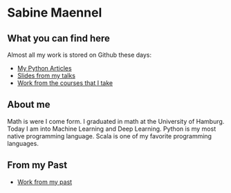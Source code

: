 # Sabine Maennel

## What you can find here
Almost all my work is stored on Github these days:
- [My Python Articles](python-articles)
- [Slides from my talks](slides.md)
- [Work from the courses that I take](coursework.md)

## About me
Math is were I come form. I graduated in math at the University of Hamburg. Today I am into Machine Learning and Deep Learning. Python is my most native programming language. Scala is one of my favorite programming languages.

## From my Past
- [Work from my past](past_work.md)
